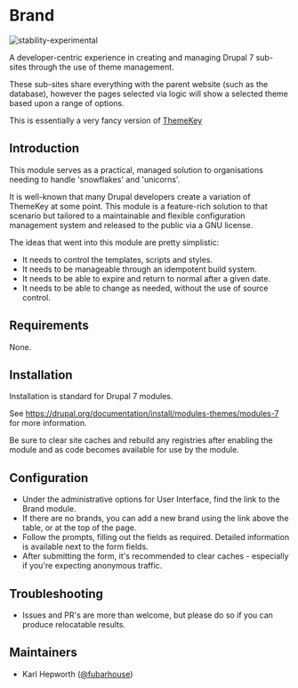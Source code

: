 # Brand

![stability-experimental](https://img.shields.io/badge/stability-experimental-orange.svg)

A developer-centric experience in creating and managing Drupal 7 sub-sites through the use of theme management.

These sub-sites share everything with the parent website (such as the database), however the pages selected via logic will show a selected theme based upon a range of options.

This is essentially a very fancy version of [ThemeKey](https://www.drupal.org/project/themekey)

## Introduction

This module serves as a practical, managed solution to organisations needing to handle 'snowflakes' and 'unicorns'.

It is well-known that many Drupal developers create a variation of ThemeKey at some point. This module is a feature-rich solution to that scenario but tailored to a maintainable and flexible configuration management system and released to the public via a GNU license.

The ideas that went into this module are pretty simplistic:
* It needs to control the templates, scripts and styles.
* It needs to be manageable through an idempotent build system.
* It needs to be able to expire and return to normal after a given date.
* It needs to be able to change as needed, without the use of source control.

## Requirements

None.

## Installation

Installation is standard for Drupal 7 modules.

See https://drupal.org/documentation/install/modules-themes/modules-7 for more information.

Be sure to clear site caches and rebuild any registries after enabling the module and as code becomes available for use by the module.

## Configuration

* Under the administrative options for User Interface, find the link to the Brand module.
* If there are no brands, you can add a new brand using the link above the table, or at the top of the page.
* Follow the prompts, filling out the fields as required.
  Detailed information is available next to the form fields.
* After submitting the form, it's recommended to clear caches - especially if you're expecting anonymous traffic.

## Troubleshooting

* Issues and PR's are more than welcome, but please do so if you can produce relocatable results.

## Maintainers

* Karl Hepworth ([@fubarhouse](https://twitter.com/fubarhouse))